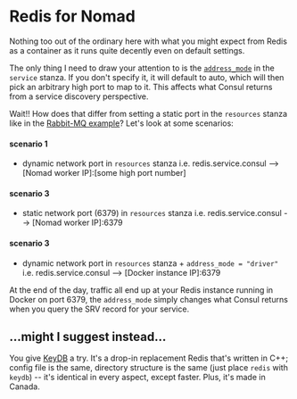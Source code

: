 # Redis for Nomad
Nothing too out of the ordinary here with what you might expect from Redis as a container as it runs quite decently even on default settings.

The only thing I need to draw your attention to is the [`address_mode`](https://www.nomadproject.io/docs/job-specification/service/#address_mode) in the `service` stanza.  If you don't specify it, it will default to auto, which will then pick an arbitrary high port to map to it.  This affects what Consul returns from a service discovery perspective.

Wait!! How does that differ from setting a static port in the `resources` stanza like in the [Rabbit-MQ example](https://github.com/Neutrollized/nomad-job-templates/blob/master/rabbitmq-ha/rabbitmq-ha.nomad#L88)?  Let's look at some scenarios:

#### scenario 1
- dynamic network port in `resources` stanza
i.e. redis.service.consul --> [Nomad worker IP]:[some high port number]

#### scenario 3
- static network port (6379) in `resources` stanza
i.e. redis.service.consul --> [Nomad worker IP]:6379

#### scenario 3
- dynamic network port in `resources` stanza + `address_mode = "driver"`
i.e. redis.service.consul --> [Docker instance IP]:6379

At the end of the day, traffic all end up at your Redis instance running in Docker on port 6379, the `address_mode` simply changes what Consul returns when you query the SRV record for your service.

## ...might I suggest instead...
You give [KeyDB](https://keydb.dev/) a try.  It's a drop-in replacement Redis that's written in C++; config file is the same, directory structure is the same (just place `redis` with `keydb`) -- it's identical in every aspect, except faster.  Plus, it's made in Canada.
